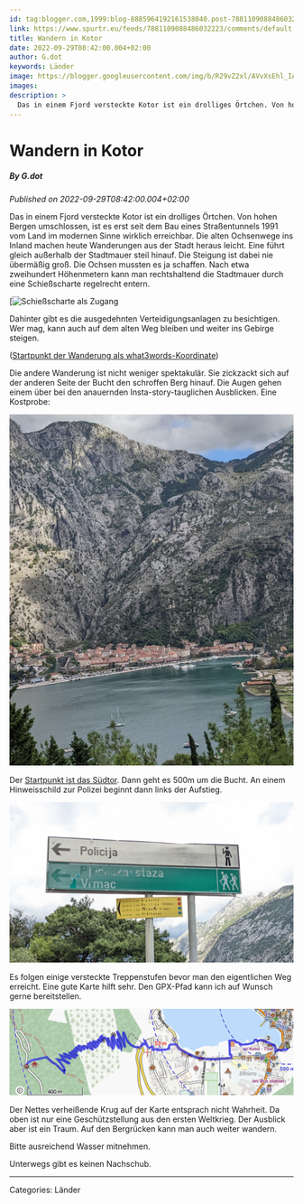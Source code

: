 ```yaml
---
id: tag:blogger.com,1999:blog-8885964192161538040.post-7881109088486032223
link: https://www.spurtr.eu/feeds/7881109088486032223/comments/default
title: Wandern in Kotor
date: 2022-09-29T08:42:00.004+02:00
author: G.dot
keywords: Länder
image: https://blogger.googleusercontent.com/img/b/R29vZ2xl/AVvXsEhl_IAMjT5SwrP_y0yvW_lSonsQvYuOFgVXk4aNcHv8WuVQursUY56OiqKf8fw2RS1RmaCPFn8hW45CVt3vBaUtpVhyhwY6QjMXgARTmTTYwy9NSikCh2K-tAlVCisjjgRHQd5EU80xrXE/s72-w225-h400-c/1664303655370764-0.png
images: 
description: >
  Das in einem Fjord versteckte Kotor ist ein drolliges Örtchen. Von hohen Bergen umschlossen, ist es erst seit dem Bau eines Straßentunnels 1991 vom Land im modernen Sinne wirklich erreichbar. Die alten Ochsenwege ins Inland machen heute Wanderungen aus der Stadt heraus leicht. Eine führt gleich außerhalb der Stadtmauer steil
---
```

# Wandern in Kotor
##### By G.dot
_Published on 2022-09-29T08:42:00.004+02:00_

Das in einem Fjord versteckte Kotor ist ein drolliges Örtchen. Von hohen Bergen umschlossen, ist es erst seit dem Bau eines Straßentunnels 1991 vom Land im modernen Sinne wirklich erreichbar. Die alten Ochsenwege ins Inland machen heute Wanderungen aus der Stadt heraus leicht. Eine führt gleich außerhalb der Stadtmauer steil hinauf. Die Steigung ist dabei nie übermäßig groß. Die Ochsen mussten es ja schaffen. Nach etwa zweihundert Höhenmetern kann man rechtshaltend die Stadtmauer durch eine Schießscharte regelrecht entern. 

[![Schießscharte als Zugang](../assets/1664303655370764-0.png)

Dahinter gibt es die ausgedehnten Verteidigungsanlagen zu besichtigen. Wer mag, kann auch auf dem alten Weg bleiben und weiter ins Gebirge steigen.

([Startpunkt der Wanderung als what3words-Koordinate](https://w3w.co/beschaffen.sachbuch.erstellen))

Die andere Wanderung ist nicht weniger spektakulär. Sie zickzackt sich auf der anderen Seite der Bucht den schroffen Berg hinauf. Die Augen gehen einem über bei den anauernden Insta-story-tauglichen Ausblicken. Eine Kostprobe:

[![](../assets/1664303650962268-1.png)](../assets/1664303650962268-1.png)

Der [Startpunkt ist das Südtor](https://w3w.co/heimatforscher.uhrmacher.schwester). Dann geht es 500m um die Bucht. An einem Hinweisschild zur Polizei beginnt dann links der Aufstieg.

[![](../assets/1664303646526472-2.png)](../assets/1664303646526472-2.png)

Es folgen einige versteckte Treppenstufen bevor man den eigentlichen Weg erreicht. Eine gute Karte hilft sehr. Den GPX-Pfad kann ich auf Wunsch gerne bereitstellen.

[![](../assets/1664303641606161-3.png)](../assets/1664303641606161-3.png)

Der Nettes verheißende Krug auf der Karte entsprach nicht Wahrheit. Da oben ist nur eine Geschützstellung aus den ersten Weltkrieg. Der Ausblick aber ist ein Traum. Auf den Bergrücken kann man auch weiter wandern.

Bitte ausreichend Wasser mitnehmen.

Unterwegs gibt es keinen Nachschub.

---
Categories: Länder